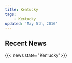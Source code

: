 ```yaml
---
title: Kentucky
tags:
    - Kentucky
updated: 'May 5th, 2016'
---
```


## Recent News
{{< news state="Kentucky">}}

